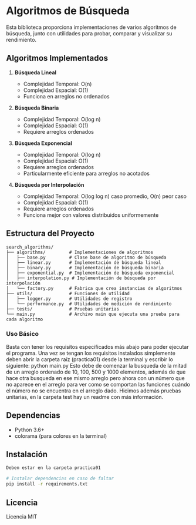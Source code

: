 # Algoritmos de Búsqueda

Esta biblioteca proporciona implementaciones de varios algoritmos de búsqueda, junto con utilidades para probar, comparar y visualizar su rendimiento.

## Algoritmos Implementados

1. **Búsqueda Lineal**

   - Complejidad Temporal: O(n)
   - Complejidad Espacial: O(1)
   - Funciona en arreglos no ordenados

2. **Búsqueda Binaria**

   - Complejidad Temporal: O(log n)
   - Complejidad Espacial: O(1)
   - Requiere arreglos ordenados

3. **Búsqueda Exponencial**

   - Complejidad Temporal: O(log n)
   - Complejidad Espacial: O(1)
   - Requiere arreglos ordenados
   - Particularmente eficiente para arreglos no acotados

4. **Búsqueda por Interpolación**
   - Complejidad Temporal: O(log log n) caso promedio, O(n) peor caso
   - Complejidad Espacial: O(1)
   - Requiere arreglos ordenados
   - Funciona mejor con valores distribuidos uniformemente

## Estructura del Proyecto

```
search_algorithms/
├── algorithms/         # Implementaciones de algoritmos
│   ├── base.py         # Clase base de algoritmo de búsqueda
│   ├── linear.py       # Implementación de búsqueda lineal
│   ├── binary.py       # Implementación de búsqueda binaria
│   ├── exponential.py  # Implementación de búsqueda exponencial
│   ├── interpolation.py # Implementación de búsqueda por interpolación
│   └── factory.py      # Fabrica que crea instancias de algoritmos
├── utils/              # Funciones de utilidad
│   ├── logger.py       # Utilidades de registro
│   └── performance.py  # Utilidades de medición de rendimiento
├── tests/              # Pruebas unitarias
└── main.py             # Archivo main que ejecuta una prueba para cada algoritmo

```

### Uso Básico

Basta con tener los requisitos especificados más abajo para poder ejecutar el programa. Una vez se tengan los requisitos instalados simplemente deben abrir la carpeta raíz (practica01) desde la terminal y escribir lo siguiente:
python main.py
Esto debe de comenzar la busqueda de la mitad de un arreglo ordenado de 10, 100, 500 y 1000 elementos, además de que hace otra busqueda en ese mismo arreglo pero ahora con un número que no aparece en el arreglo para ver como se comportan las funciones cuándo el número no se encuentra en el arreglo dado. Hicimos además pruebas unitarias, en la carpeta test hay un readme con más información.

## Dependencias

- Python 3.6+
- colorama (para colores en la terminal)

## Instalación

```bash
Deben estar en la carpeta practica01

# Instalar dependencias en caso de faltar
pip install -r requirements.txt
```

## Licencia

Licencia MIT
